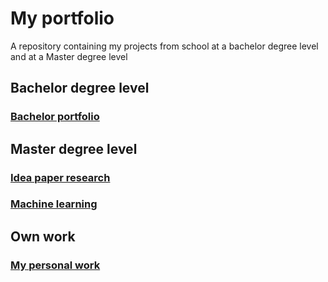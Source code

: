 # My portfolio

A repository containing my projects from school at a bachelor degree level and at a Master degree level

## Bachelor degree level

### [Bachelor portfolio](https://github.com/AleksanderVEriksen/My_Projects/tree/main/Bachelor_portfolio/)

## Master degree level

### [Idea paper research](https://github.com/AleksanderVEriksen/My_Projects/tree/main/Idea%20paper%20research)
### [Machine learning](https://github.com/AleksanderVEriksen/My_Projects/tree/main/Jupyter%20Notebook/Machine%20learning)

## Own work

### [My personal work](https://github.com/AleksanderVEriksen/My_Projects/tree/main/Own_Work/)
